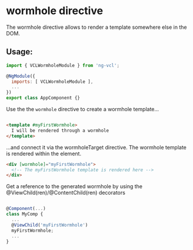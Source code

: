 # wormhole directive

The wormhole directive allows to render a template somewhere else in the DOM.

## Usage:

```js
import { VCLWormholeModule } from 'ng-vcl';

@NgModule({
  imports: [ VCLWormholeModule ],
  ...
})
export class AppComponent {}
```

Use the the `wormhole` directive to create a wormhole template...
```html

<template #myFirstWormhole>
  I will be rendered through a wormhole
</template>
```

...and connect it via the wormholeTarget directive.
The wormhole template is rendered within the element.
```html
<div [wormhole]="myFirstWormhole">
  <!-- The myFirstWormhole template is rendered here -->
</div>

```

Get a reference to the generated wormhole by using the @ViewChild(ren)/@ContentChild(ren) decorators
```js

@Component(...)
class MyComp {
  ...
  @ViewChild('myFirstWormhole')
  myFirstWormhole;
  ...
}
```
